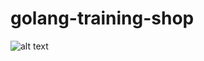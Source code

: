 # golang-training-shop

![alt text](https://github.com/dimaxdqwerty/golang-training-shop/blob/main/shop.png "shop scheme")
